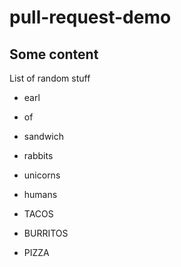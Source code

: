 # pull-request-demo

## Some content

List of random stuff

- earl
- of
- sandwich

- rabbits
- unicorns
- humans

- TACOS
- BURRITOS
- PIZZA
